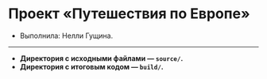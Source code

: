 # Проект «Путешествия по Европе»

* Выполнила: Нелли Гущина.

---

- **Директория с исходными файлами — `source/`.**
- **Директория с итоговым кодом — `build/`.**
